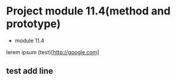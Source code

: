 # Project module 11.4(method and prototype)
- module 11.4

lerem ipsum
(test)[http://google.com]

## test add line
